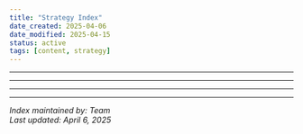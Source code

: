 ```yaml
---
title: "Strategy Index"
date_created: 2025-04-06
date_modified: 2025-04-15
status: active
tags: [content, strategy]
---
```


---

---

---

---


*Index maintained by: Team*  
*Last updated: April 6, 2025*
